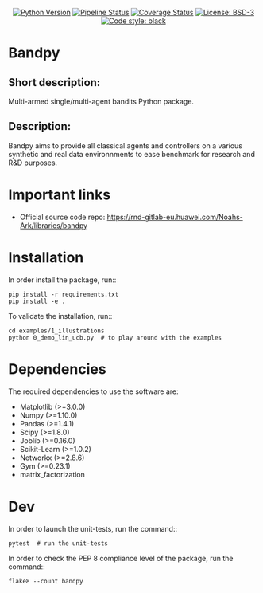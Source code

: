 <p align="center">
<a href="https://www.python.org/downloads/release/python-390/"><img alt="Python Version" src="https://img.shields.io/badge/python-3.9-blue.svg"></a>
<a href="https://rnd-gitlab-eu.huawei.com/Noahs-Ark/libraries/bandpy/-/commits/master"><img alt="Pipeline Status" src="https://rnd-gitlab-eu.huawei.com/Noahs-Ark/libraries/bandpy/badges/master/pipeline.svg"></a>
<a href="https://rnd-gitlab-eu.huawei.com/Noahs-Ark/libraries/bandpy/-/commits/master"><img alt="Coverage Status" src="https://rnd-gitlab-eu.huawei.com/Noahs-Ark/libraries/bandpy/badges/master/coverage.svg"></a>
<a href="https://opensource.org/licenses/BSD-3-Clause"><img alt="License: BSD-3" src="https://img.shields.io/badge/License-BSD_3--Clause-blue.svg"></a>
<a href="https://github.com/psf/black"><img alt="Code style: black" src="https://img.shields.io/badge/code%20style-black-000000.svg"></a>
</p>

Bandpy
======


Short description:
------------------
Multi-armed single/multi-agent bandits Python package.

Description:
------------
Bandpy aims to provide all classical agents and controllers on a
various synthetic and real data environnments to ease benchmark for research
and R&D purposes.

Important links
===============

- Official source code repo: https://rnd-gitlab-eu.huawei.com/Noahs-Ark/libraries/bandpy

Installation
============

In order install the package, run::

    pip install -r requirements.txt
    pip install -e .


To validate the installation, run::

    cd examples/1_illustrations
    python 0_demo_lin_ucb.py  # to play around with the examples


Dependencies
============

The required dependencies to use the software are:

 * Matplotlib (>=3.0.0)
 * Numpy (>=1.10.0)
 * Pandas (>=1.4.1)
 * Scipy (>=1.8.0)
 * Joblib (>=0.16.0)
 * Scikit-Learn (>=1.0.2)
 * Networkx (>=2.8.6)
 * Gym (>=0.23.1)
 * matrix_factorization

Dev
===

In order to launch the unit-tests, run the command::

    pytest  # run the unit-tests


In order to check the PEP 8 compliance level of the package, run the command::

    flake8 --count bandpy
